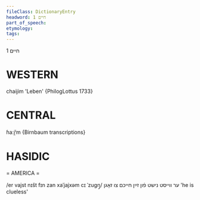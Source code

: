 ```yaml
---
fileClass: DictionaryEntry
headword: חיים 1
part_of_speech: 
etymology: 
tags: 
---
```

חיים 1

WESTERN
========

chaijim 'Leben' {PhilogLottus 1733}

CENTRAL
========

ɦa:i̯ⁱm {Birnbaum transcriptions}

HASIDIC
=======
= AMERICA = 

/er vajst nɪšt fɪn zan xaˈjajxəm cɪ ˈzugŋ̩/ ער ווייסט נישט פֿון זײַן חייכם צו זאָגן 'he is clueless'

